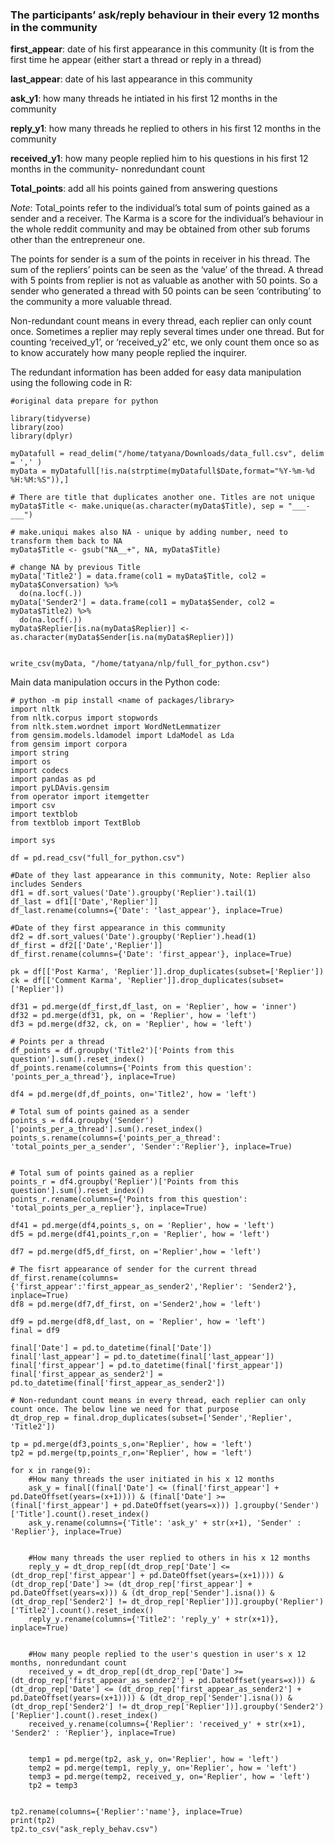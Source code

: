 ### The participants’ ask/reply behaviour in their every 12 months in the community
__first_appear__: date of his first appearance in this community (It is from the first time he appear (either start a thread or reply in a thread)

__last_appear__: date of his last appearance in this community

__ask_y1__: how many threads he intiated in his first 12 months in the community

__reply_y1__: how many threads he replied to others in his first 12 months in the community

__received_y1__: how many people replied him to his questions in his first 12 months in the community- nonredundant count

__Total_points__: add all his points gained from answering questions

_Note_:
Total_points refer to the individual’s total sum of points gained as a sender and a receiver. The Karma is a score for the individual’s behaviour in the whole reddit community and may be obtained from other sub forums other than the entrepreneur one.

The points for sender is a sum of the points in receiver in his thread. The sum of the repliers’ points can be seen as the ‘value’ of the thread. A thread with 5 points from replier is not as valuable as another with 50 points. So a sender who generated a thread with 50 points can be seen ‘contributing’ to the community a more valuable thread. 

Non-redundant count means in every thread, each replier can only count once. Sometimes a replier may reply several times under one thread. But for counting ‘received_y1’, or ‘received_y2’ etc, we only count them once so as to know accurately how many people replied the inquirer.

The redundant information has been added for easy data manipulation using the following code in R:

```
#original data prepare for python

library(tidyverse)
library(zoo)
library(dplyr)

myDatafull = read_delim("/home/tatyana/Downloads/data_full.csv", delim = ',' )
myData = myDatafull[!is.na(strptime(myDatafull$Date,format="%Y-%m-%d %H:%M:%S")),]

# There are title that duplicates another one. Titles are not unique
myData$Title <- make.unique(as.character(myData$Title), sep = "___-___")

# make.uniqui makes also NA - unique by adding number, need to transform them back to NA
myData$Title <- gsub("NA__+", NA, myData$Title)

# change NA by previous Title
myData['Title2'] = data.frame(col1 = myData$Title, col2 = myData$Conversation) %>% 
  do(na.locf(.))
myData['Sender2'] = data.frame(col1 = myData$Sender, col2 = myData$Title2) %>% 
  do(na.locf(.))
myData$Replier[is.na(myData$Replier)] <- as.character(myData$Sender[is.na(myData$Replier)])


write_csv(myData, "/home/tatyana/nlp/full_for_python.csv")
```

Main data manipulation occurs in the Python code:

```
# python -m pip install <name of packages/library>
import nltk
from nltk.corpus import stopwords
from nltk.stem.wordnet import WordNetLemmatizer
from gensim.models.ldamodel import LdaModel as Lda
from gensim import corpora
import string
import os
import codecs
import pandas as pd
import pyLDAvis.gensim
from operator import itemgetter
import csv
import textblob
from textblob import TextBlob

import sys

df = pd.read_csv("full_for_python.csv")

#Date of they last appearance in this community, Note: Replier also includes Senders 
df1 = df.sort_values('Date').groupby('Replier').tail(1)
df_last = df1[['Date','Replier']]
df_last.rename(columns={'Date': 'last_appear'}, inplace=True)

#Date of they first appearance in this community
df2 = df.sort_values('Date').groupby('Replier').head(1)
df_first = df2[['Date','Replier']]
df_first.rename(columns={'Date': 'first_appear'}, inplace=True)

pk = df[['Post Karma', 'Replier']].drop_duplicates(subset=['Replier'])
ck = df[['Comment Karma', 'Replier']].drop_duplicates(subset=['Replier'])

df31 = pd.merge(df_first,df_last, on = 'Replier', how = 'inner')
df32 = pd.merge(df31, pk, on = 'Replier', how = 'left')
df3 = pd.merge(df32, ck, on = 'Replier', how = 'left')
 
# Points per a thread
df_points = df.groupby('Title2')['Points from this question'].sum().reset_index()
df_points.rename(columns={'Points from this question': 'points_per_a_thread'}, inplace=True)

df4 = pd.merge(df,df_points, on='Title2', how = 'left')

# Total sum of points gained as a sender
points_s = df4.groupby('Sender')['points_per_a_thread'].sum().reset_index()
points_s.rename(columns={'points_per_a_thread': 'total_points_per_a_sender', 'Sender':'Replier'}, inplace=True)


# Total sum of points gained as a replier
points_r = df4.groupby('Replier')['Points from this question'].sum().reset_index()
points_r.rename(columns={'Points from this question': 'total_points_per_a_replier'}, inplace=True)

df41 = pd.merge(df4,points_s, on = 'Replier', how = 'left')
df5 = pd.merge(df41,points_r,on = 'Replier', how = 'left')

df7 = pd.merge(df5,df_first, on ='Replier',how = 'left')

# The fisrt appearance of sender for the current thread
df_first.rename(columns={'first_appear':'first_appear_as_sender2','Replier': 'Sender2'}, inplace=True)
df8 = pd.merge(df7,df_first, on ='Sender2',how = 'left')

df9 = pd.merge(df8,df_last, on = 'Replier', how = 'left')
final = df9

final['Date'] = pd.to_datetime(final['Date'])
final['last_appear'] = pd.to_datetime(final['last_appear'])
final['first_appear'] = pd.to_datetime(final['first_appear'])
final['first_appear_as_sender2'] = pd.to_datetime(final['first_appear_as_sender2'])

# Non-redundant count means in every thread, each replier can only count once. The below line we need for that purpose
dt_drop_rep = final.drop_duplicates(subset=['Sender','Replier', 'Title2'])

tp = pd.merge(df3,points_s,on='Replier', how = 'left')
tp2 = pd.merge(tp,points_r,on='Replier', how = 'left')

for x in range(9):
	#How many threads the user initiated in his x 12 months
	ask_y = final[(final['Date'] <= (final['first_appear'] + pd.DateOffset(years=(x+1)))) & (final['Date'] >= (final['first_appear'] + pd.DateOffset(years=x))) ].groupby('Sender')['Title'].count().reset_index()	
	ask_y.rename(columns={'Title': 'ask_y' + str(x+1), 'Sender' : 'Replier'}, inplace=True)


	#How many threads the user replied to others in his x 12 months
	reply_y = dt_drop_rep[(dt_drop_rep['Date'] <= (dt_drop_rep['first_appear'] + pd.DateOffset(years=(x+1)))) & (dt_drop_rep['Date'] >= (dt_drop_rep['first_appear'] + pd.DateOffset(years=x))) & (dt_drop_rep['Sender'].isna()) & (dt_drop_rep['Sender2'] != dt_drop_rep['Replier'])].groupby('Replier')['Title2'].count().reset_index()
	reply_y.rename(columns={'Title2': 'reply_y' + str(x+1)}, inplace=True)


	#How many people replied to the user's question in user's x 12 months, nonredundant count
	received_y = dt_drop_rep[(dt_drop_rep['Date'] >= (dt_drop_rep['first_appear_as_sender2'] + pd.DateOffset(years=x))) & (dt_drop_rep['Date'] <= (dt_drop_rep['first_appear_as_sender2'] + pd.DateOffset(years=(x+1)))) & (dt_drop_rep['Sender'].isna()) & (dt_drop_rep['Sender2'] != dt_drop_rep['Replier'])].groupby('Sender2')['Replier'].count().reset_index()
	received_y.rename(columns={'Replier': 'received_y' + str(x+1), 'Sender2' : 'Replier'}, inplace=True)


	temp1 = pd.merge(tp2, ask_y, on='Replier', how = 'left')
	temp2 = pd.merge(temp1, reply_y, on='Replier', how = 'left')
	temp3 = pd.merge(temp2, received_y, on='Replier', how = 'left')
	tp2 = temp3


tp2.rename(columns={'Replier':'name'}, inplace=True)
print(tp2)
tp2.to_csv("ask_reply_behav.csv")
```
